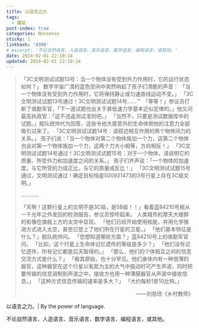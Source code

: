 ```yaml
---
title: 以语言之力
tags:
  - 建站
post-index: true
categories: Nonsense
sticky: 1
linkhash: 'd390'
# excerpt: '不论自然语言、人造语言、音乐语言、数学语言、编程语言，或其他。'
date: 2024-02-01 22:19:14
updated: 2024-02-01 22:19:14
---
```


 > 「3C文明测试试题13号：当一个物体没有受到外力作用时，它的运行状态如何？」
 > 数字宇宙广漠的蓝色空间中突然响起了孩子们清脆的声音：
 > 「当一个物体没有受到外力作用时，它将保持静止或匀速直线运动不变。」
 > 「3C文明测试试题13号通过！3C文明测试试题14号……＂
 > 「等等！」参议员打断了值勤军官，「下一道试题也出关于甚低速力学基本近似定律的。」他又问最高执政官：「这不违返测试准则吧。」
 > 「当然不，只要是测试数据库中的试题。」舰队统帅代为回答，这些令他大感意外的生命体把他的注意力全部吸引过来了。
 > 「3C文明测试试题14号：请叙述相互作用的两个物体间力的关系。」
 > 孩子们说：「当一个物体对第二个物体施加一个力，这第二个物体也会对第一个物体施加一个力，这两个力大小相等，方向相反！」
 > 「3C文明测试试题14号通过！3C文明测试试题15号：对于一个物体，请说明它的质量、所受外力和加速度之间的关系。」
 > 孩子们齐声说：「一个物体的加速度，与它所受的力成正比，与它的质量成反比！」
 > 「3C文明测试试题15号通过，文明测试通过！确定目标恒星500921473的3号行星上存在3C级文明。」
 >
 > …………
 >
 > 「天啊！这颗行星上的文明不是3C级，是5B级！！」看着蓝84210号舰从一千光年之外发回的检测报告，参议员惊呼起来。
 > 人类城市的摩天大楼群的影像在旗舰上方的太空中显现。
 > 「他们已经开始使用核能，并用化学推进方式进入太空，甚至已登上了他们所在行星的卫星。」
 > 「他们基本特征是什么？」舰队统帅问。
 > 「您想知道哪些方面？」蓝84210号上的值勤军官问。
 > 「比如，这个行星上生命体记忆遗传的等级是多少？」
 > 「他们没有记忆遗传，所有记忆都是后天取得的。」
 > 「那么，他们的个体相互之间的信息交流方式是什么？」
 > 「极其原始，也十分罕见。他们身体内有一种很薄的器官，这种器官在这个行星以氧氮为主的大气中振动时可产生声波，同时把要传输的信息调制到声波之中，接收方也用一种薄膜器官从声波中接收信息。」
 > 「这种方式信息传输的速率是多大？」
 > 「大约每秒1至10比特。」
 >
 > <span style="display:block; text-align:right;">——刘慈欣《乡村教师》</span>

以语言之力。|  By the power of language.

不论自然语言、人造语言、音乐语言、数学语言、编程语言，或其他。